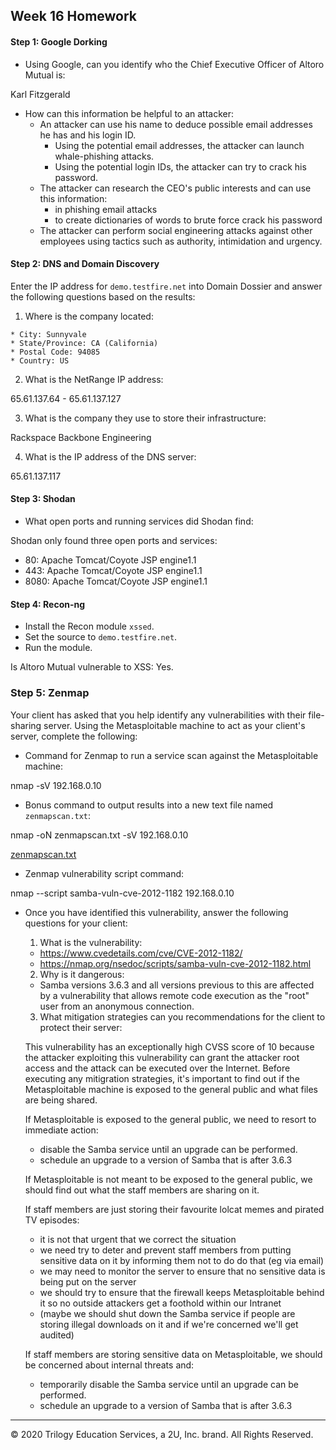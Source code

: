 ## Week 16 Homework

#### Step 1: Google Dorking


- Using Google, can you identify who the Chief Executive Officer of Altoro Mutual is:

Karl Fitzgerald

- How can this information be helpful to an attacker:
   * An attacker can use his name to deduce possible email addresses he has and his login ID. 
      - Using the potential email addresses, the attacker can launch whale-phishing attacks.
      - Using the potential login IDs, the attacker can try to crack his password.
   * The attacker can research the CEO's public interests and can use this information:
      - in phishing email attacks
      - to create dictionaries of words to brute force crack his password
   * The attacker can perform social engineering attacks against other employees using tactics such as authority, intimidation and urgency.

#### Step 2: DNS and Domain Discovery

Enter the IP address for `demo.testfire.net` into Domain Dossier and answer the following questions based on the results:

  1. Where is the company located: 

    * City: Sunnyvale
    * State/Province: CA (California)
    * Postal Code: 94085
    * Country: US

  2. What is the NetRange IP address:

65.61.137.64 - 65.61.137.127

  3. What is the company they use to store their infrastructure:

Rackspace Backbone Engineering

  4. What is the IP address of the DNS server:

65.61.137.117

#### Step 3: Shodan

- What open ports and running services did Shodan find:

Shodan only found three open ports and services:
* 80: Apache Tomcat/Coyote JSP engine1.1
* 443: Apache Tomcat/Coyote JSP engine1.1
* 8080: Apache Tomcat/Coyote JSP engine1.1


#### Step 4: Recon-ng

- Install the Recon module `xssed`. 
- Set the source to `demo.testfire.net`. 
- Run the module. 

Is Altoro Mutual vulnerable to XSS: Yes.


### Step 5: Zenmap

Your client has asked that you help identify any vulnerabilities with their file-sharing server. Using the Metasploitable machine to act as your client's server, complete the following:

- Command for Zenmap to run a service scan against the Metasploitable machine: 
 
 nmap -sV 192.168.0.10
 
- Bonus command to output results into a new text file named `zenmapscan.txt`:

nmap -oN zenmapscan.txt -sV 192.168.0.10

[zenmapscan.txt](zenmapscan.txt)

- Zenmap vulnerability script command: 

nmap --script samba-vuln-cve-2012-1182 192.168.0.10

- Once you have identified this vulnerability, answer the following questions for your client:

  1. What is the vulnerability:
  
    * https://www.cvedetails.com/cve/CVE-2012-1182/
    * https://nmap.org/nsedoc/scripts/samba-vuln-cve-2012-1182.html

  2. Why is it dangerous:

    * Samba versions 3.6.3 and all versions previous to this are affected by a vulnerability that allows remote code execution as the "root" user from an anonymous connection.

  3. What mitigation strategies can you recommendations for the client to protect their server:

    This vulnerability has an exceptionally high CVSS score of 10 because the attacker exploiting this vulnerability can grant the attacker root access and the attack can be executed over the Internet. Before executing any mitigration strategies, it's important to find out if the Metasploitable machine is exposed to the general public and what files are being shared.
    
    If Metasploitable is exposed to the general public, we need to resort to immediate action:
    * disable the Samba service until an upgrade can be performed.
    * schedule an upgrade to a version of Samba that is after 3.6.3
   
   If Metasploitable is not meant to be exposed to the general public, we should find out what the staff members are sharing on it.
   
   If staff members are just storing their favourite lolcat memes and pirated TV episodes:
   * it is not that urgent that we correct the situation
   * we need try to deter and prevent staff members from putting sensitive data on it by informing them not to do do that (eg via email)
   * we may need to monitor the server to ensure that no sensitive data is being put on the server
   * we should try to ensure that the firewall keeps Metasploitable behind it so no outside attackers get a foothold within our Intranet
   * (maybe we should shut down the Samba service if people are storing illegal downloads on it and if we're concerned we'll get audited)
   
   If staff members are storing sensitive data on Metasploitable, we should be concerned about internal threats and:
    * temporarily disable the Samba service until an upgrade can be performed.
    * schedule an upgrade to a version of Samba that is after 3.6.3
    
---
© 2020 Trilogy Education Services, a 2U, Inc. brand. All Rights Reserved.  
